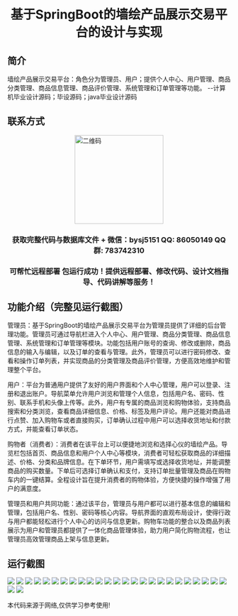 <p><h1 align="center">基于SpringBoot的墙绘产品展示交易平台的设计与实现</h1></p>

## 简介
墙绘产品展示交易平台：角色分为管理员、用户；提供个人中心、用户管理、商品分类管理、商品信息管理、商品评价管理、系统管理和订单管理等功能。    --计算机毕业设计源码；毕设源码；java毕业设计源码


## 联系方式
<img src="https://bs-1329754181.cos.ap-shanghai.myqcloud.com/wx.jpg" alt="二维码" style="display: block; margin: 0 auto;" width="200px">
<p><h3 align="center">获取完整代码与数据库文件 + 微信：bysj5151 QQ: 86050149 QQ群: 783742310</h3></p>
<p><h3 align="center">可帮忙远程部署 包运行成功！提供远程部署、修改代码、设计文档指导、代码讲解等服务！</h3></p>

## 功能介绍（完整见运行截图）
管理员：基于SpringBoot的墙绘产品展示交易平台为管理员提供了详细的后台管理功能。管理员可通过导航栏进入个人中心、用户管理、商品分类管理、商品信息管理、系统管理和订单管理等模块。功能包括用户账号的查询、修改或删除，商品信息的输入与编辑，以及订单的查看与管理。此外，管理员可以进行密码修改、查看和操作订单列表，并实现商品的分类管理及商品评价管理，方便高效地维护和管理整个平台。

用户：平台为普通用户提供了友好的用户界面和个人中心管理，用户可以登录、注册和退出账户。导航菜单允许用户浏览和管理个人信息，包括用户名、密码、性别、联系手机和头像上传等。此外，用户有专属的商品浏览和购物体验，支持商品搜索和分类浏览，查看商品详细信息、价格、标签及用户评论。用户还能对商品进行点赞、加入购物车或者直接购买，订单确认过程中用户可以选择收货地址和付款方式，并能查看订单状态。

购物者（消费者）：消费者在该平台上可以便捷地浏览和选择心仪的墙绘产品。导览栏包括首页、商品信息和用户个人中心等模块，消费者可轻松获取商品的详细描述、价格、分类和品牌信息。在下单环节，用户需填写或选择收货地址，并能调整商品的购买数量。下单后可选择订单确认和支付，支持订单批量管理及商品在购物车内的一键结算。全程设计旨在提升消费者的购物体验，方便快捷的操作增强了用户的满意度。

管理员和用户共同功能：通过该平台，管理员与用户都可以进行基本信息的编辑和管理，包括用户名、性别、密码等核心内容。导航界面的直观布局设计，使得行政与用户都能轻松进行个人中心的访问与信息更新。购物车功能的整合以及商品列表展示为用户和管理员都提供了一体化商品管理体验，助力用户简化购物流程，也让管理员高效管理商品上架与信息更新。


## 运行截图
![](https://bs-1329754181.cos.ap-shanghai.myqcloud.com/spring/MuralProductDisplayTradingPlatformDesignAndImplementation/img/001.jpg)
![](https://bs-1329754181.cos.ap-shanghai.myqcloud.com/spring/MuralProductDisplayTradingPlatformDesignAndImplementation/img/002.jpg)
![](https://bs-1329754181.cos.ap-shanghai.myqcloud.com/spring/MuralProductDisplayTradingPlatformDesignAndImplementation/img/003.jpg)
![](https://bs-1329754181.cos.ap-shanghai.myqcloud.com/spring/MuralProductDisplayTradingPlatformDesignAndImplementation/img/004.jpg)
![](https://bs-1329754181.cos.ap-shanghai.myqcloud.com/spring/MuralProductDisplayTradingPlatformDesignAndImplementation/img/005.jpg)
![](https://bs-1329754181.cos.ap-shanghai.myqcloud.com/spring/MuralProductDisplayTradingPlatformDesignAndImplementation/img/006.jpg)
![](https://bs-1329754181.cos.ap-shanghai.myqcloud.com/spring/MuralProductDisplayTradingPlatformDesignAndImplementation/img/007.jpg)
![](https://bs-1329754181.cos.ap-shanghai.myqcloud.com/spring/MuralProductDisplayTradingPlatformDesignAndImplementation/img/008.jpg)
![](https://bs-1329754181.cos.ap-shanghai.myqcloud.com/spring/MuralProductDisplayTradingPlatformDesignAndImplementation/img/009.jpg)
![](https://bs-1329754181.cos.ap-shanghai.myqcloud.com/spring/MuralProductDisplayTradingPlatformDesignAndImplementation/img/010.jpg)
![](https://bs-1329754181.cos.ap-shanghai.myqcloud.com/spring/MuralProductDisplayTradingPlatformDesignAndImplementation/img/011.jpg)
![](https://bs-1329754181.cos.ap-shanghai.myqcloud.com/spring/MuralProductDisplayTradingPlatformDesignAndImplementation/img/012.jpg)
![](https://bs-1329754181.cos.ap-shanghai.myqcloud.com/spring/MuralProductDisplayTradingPlatformDesignAndImplementation/img/013.jpg)
![](https://bs-1329754181.cos.ap-shanghai.myqcloud.com/spring/MuralProductDisplayTradingPlatformDesignAndImplementation/img/014.jpg)
![](https://bs-1329754181.cos.ap-shanghai.myqcloud.com/spring/MuralProductDisplayTradingPlatformDesignAndImplementation/img/015.jpg)
![](https://bs-1329754181.cos.ap-shanghai.myqcloud.com/spring/MuralProductDisplayTradingPlatformDesignAndImplementation/img/016.jpg)
![](https://bs-1329754181.cos.ap-shanghai.myqcloud.com/spring/MuralProductDisplayTradingPlatformDesignAndImplementation/img/017.jpg)
![](https://bs-1329754181.cos.ap-shanghai.myqcloud.com/spring/MuralProductDisplayTradingPlatformDesignAndImplementation/img/018.jpg)
![](https://bs-1329754181.cos.ap-shanghai.myqcloud.com/spring/MuralProductDisplayTradingPlatformDesignAndImplementation/img/019.jpg)
![](https://bs-1329754181.cos.ap-shanghai.myqcloud.com/spring/MuralProductDisplayTradingPlatformDesignAndImplementation/img/020.jpg)
![](https://bs-1329754181.cos.ap-shanghai.myqcloud.com/spring/MuralProductDisplayTradingPlatformDesignAndImplementation/img/021.jpg)
![](https://bs-1329754181.cos.ap-shanghai.myqcloud.com/spring/MuralProductDisplayTradingPlatformDesignAndImplementation/img/022.jpg)
![](https://bs-1329754181.cos.ap-shanghai.myqcloud.com/spring/MuralProductDisplayTradingPlatformDesignAndImplementation/img/023.jpg)
![](https://bs-1329754181.cos.ap-shanghai.myqcloud.com/spring/MuralProductDisplayTradingPlatformDesignAndImplementation/img/024.jpg)
![](https://bs-1329754181.cos.ap-shanghai.myqcloud.com/spring/MuralProductDisplayTradingPlatformDesignAndImplementation/img/025.jpg)
![](https://bs-1329754181.cos.ap-shanghai.myqcloud.com/spring/MuralProductDisplayTradingPlatformDesignAndImplementation/img/026.jpg)
![](https://bs-1329754181.cos.ap-shanghai.myqcloud.com/spring/MuralProductDisplayTradingPlatformDesignAndImplementation/img/027.jpg)

<p>本代码来源于网络,仅供学习参考使用!</p>
